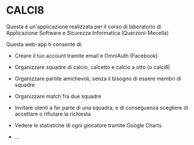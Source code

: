 # CALCI8

Questa è un'applicazione realizzata per il corso di laboratorio
di Applicazione Software e Sicurezza Informatica (Querzoni-Mecella)

Questa web-app ti consente di:

* Creare il tuo account tramite email e OmniAuth (Facebook)

* Organizzare squadre di calcio, calcetto e calcio a otto (o calci8)

* Organizzare partite amichevoli, senza il bisogno di essere membri di squadre

* Organizzare match fra due squadre

* Invitare utenti a far parte di una squadra, e di conseguenza scegliere di accettare
o rifiutare la richiesta

* Vedere le statistiche di ogni giocatore tramite Google Charts

* ...
